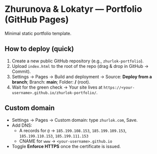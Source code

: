 
# Zhurunova & Lokatyr — Portfolio (GitHub Pages)

Minimal static portfolio template.

## How to deploy (quick)
1. Create a new public GitHub repository (e.g., `zhurlok-portfolio`).
2. Upload `index.html` to the root of the repo (drag & drop in GitHub → Commit).
3. Settings → Pages → Build and deployment → Source: **Deploy from a branch**; Branch: **main**; Folder: **/** (root).
4. Wait for the green check → Your site lives at `https://<your-username>.github.io/zhurlok-portfolio/`.

## Custom domain
- Settings → Pages → Custom domain: type `zhurlok.com`, Save.
- Add DNS:
  - A records for `@` → `185.199.108.153`, `185.199.109.153`, `185.199.110.153`, `185.199.111.153`
  - CNAME for `www` → `<your-username>.github.io`
- Toggle **Enforce HTTPS** once the certificate is issued.
